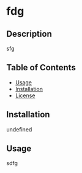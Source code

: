 # fdg
  ## Description
  sfg

  ## Table of Contents
  * [Usage](#usage)
  * [Installation](#installation)
  * [License](#license)

  ## Installation
  undefined

  ## Usage
  sdfg
  
